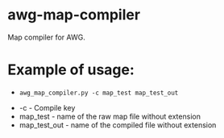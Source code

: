# awg-map-compiler
 Map compiler for AWG.
 
# Example of usage:
 -     awg_map_compiler.py -c map_test map_test_out
 - -c - Compile key
 - map_test - name of the raw map file without extension
 - map_test_out - name of the compiled file without extension
